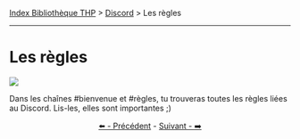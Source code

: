 [Index Bibliothèque THP](https://github.com/TheHackingProject/bibliotheque-THP) > [Discord](https://github.com/TheHackingProject/bibliotheque-THP/blob/master/sommaires/tuto_discord.md) > Les règles

___

# Les règles

![](https://i.imgur.com/9FfTOoG.png)

Dans les chaînes #bienvenue et #règles, tu trouveras toutes les règles liées au Discord. Lis-les, elles sont importantes ;)


<div align="center">

[⬅️ - Précédent](https://github.com/TheHackingProject/bibliotheque-THP/blob/master/tuto_discord/la_barre_laterale.md) - [Suivant - ➡️](https://github.com/TheHackingProject/bibliotheque-THP/blob/master/tuto_discord/les_chaines.md)

</div>